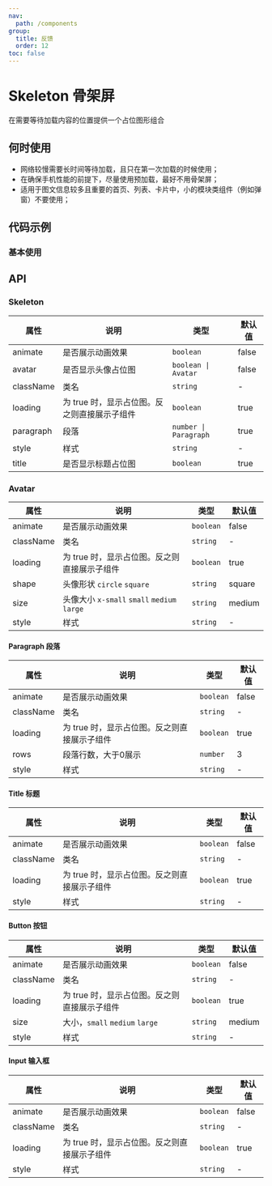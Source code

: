 ```yaml
---
nav:
  path: /components
group:
  title: 反馈
  order: 12
toc: false
---
```


#  Skeleton 骨架屏
在需要等待加载内容的位置提供一个占位图形组合
## 何时使用
- 网络较慢需要长时间等待加载，且只在第一次加载的时候使用；
- 在确保手机性能的前提下，尽量使用预加载，最好不用骨架屏；
- 适用于图文信息较多且重要的首页、列表、卡片中，小的模块类组件（例如弹窗）不要使用；

## 代码示例
### 基本使用
<code src='pages/Skeleton/index'></code>

## API

### Skeleton
| 属性 | 说明 | 类型 | 默认值 |
| -----|-----|-----|----- |
| animate | 是否展示动画效果 | `boolean` | false | 
| avatar | 是否显示头像占位图 | `boolean \| Avatar`  | false | 
| className | 类名 | `string` | - | 
| loading | 为 true 时，显示占位图。反之则直接展示子组件 | `boolean`  | true | 
| paragraph | 段落 |  `number \| Paragraph` | true | 
| style | 样式 | `string` | - | 
| title | 是否显示标题占位图 | `boolean` | true | 

### Avatar

| 属性 | 说明 | 类型 | 默认值 |
| -----|-----|-----|----- |
| animate | 是否展示动画效果 | `boolean` | false | 
| className | 类名 | `string` | - | 
| loading | 为 true 时，显示占位图。反之则直接展示子组件 | `boolean`  | true |
| shape | 头像形状 `circle` `square` | `string` | square | 
| size | 头像大小 `x-small` `small` `medium` `large`  | `string` | medium | 
| style | 样式 | `string` | - | 

#### Paragraph 段落

| 属性 | 说明 | 类型 | 默认值 |
| -----|-----|-----|----- |
| animate | 是否展示动画效果 | `boolean` | false | 
| className | 类名 | `string` | - | 
| loading | 为 true 时，显示占位图。反之则直接展示子组件 | `boolean`  | true |
| rows | 段落行数，大于0展示 | `number` | 3 | 
| style | 样式 | `string` | - | 

#### Title 标题

| 属性 | 说明 | 类型 | 默认值 |
| -----|-----|-----|----- |
| animate | 是否展示动画效果 | `boolean` | false | 
| className | 类名 | `string` | - | 
| loading | 为 true 时，显示占位图。反之则直接展示子组件 | `boolean`  | true |
| style | 样式 | `string` | - | 

#### Button 按钮

| 属性 | 说明 | 类型 | 默认值 |
| -----|-----|-----|----- |
| animate | 是否展示动画效果 | `boolean` | false | 
| className | 类名 | `string` | - | 
| loading | 为 true 时，显示占位图。反之则直接展示子组件 | `boolean`  | true |
| size | 大小，`small` `medium` `large` | `string` | medium |
| style | 样式 | `string` | - | 

#### Input 输入框

| 属性 | 说明 | 类型 | 默认值 |
| -----|-----|-----|----- |
| animate | 是否展示动画效果 | `boolean` | false | 
| className | 类名 | `string` | - | 
| loading | 为 true 时，显示占位图。反之则直接展示子组件 | `boolean`  | true |
| style | 样式 | `string` | - | 
